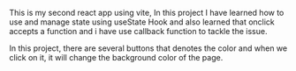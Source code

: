This is my second react app using vite, In this project I have learned how to use and manage state using useState Hook and also learned that onclick accepts a function and i have use callback function to tackle the issue.

In this project, there are several buttons that denotes the color and when we click on it, it will change the background color of the page.
